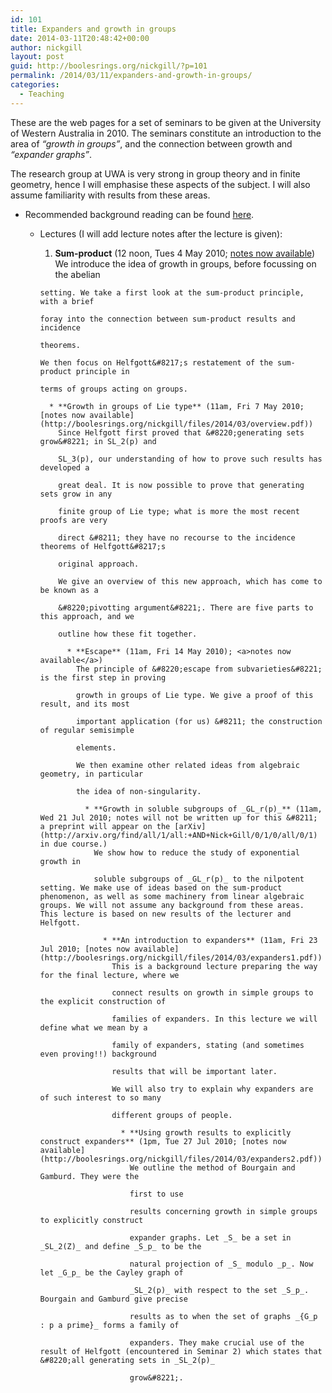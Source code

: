 ```yaml
---
id: 101
title: Expanders and growth in groups
date: 2014-03-11T20:48:42+00:00
author: nickgill
layout: post
guid: http://boolesrings.org/nickgill/?p=101
permalink: /2014/03/11/expanders-and-growth-in-groups/
categories:
  - Teaching
---
```

These are the web pages for a set of seminars to be given at the University of Western Australia in 2010. The seminars constitute an introduction to the area of _&#8220;growth in groups&#8221;_, and the connection between growth and _&#8220;expander graphs&#8221;_. 

The research group at UWA is very strong in group theory and in finite geometry, hence I will emphasise these aspects of the subject. I will also assume familiarity with results from these areas. 

  * Recommended background reading can be found [here](http://boolesrings.org/nickgill/?p=112). 
      * Lectures (I will add lecture notes after the lecture is given): 
          1. **Sum-product** (12 noon, Tues 4 May 2010; [notes now available](http://boolesrings.org/nickgill/files/2014/03/sumproduct.pdf)) 
            We introduce the idea of growth in groups, before focussing on the abelian
  
            setting. We take a first look at the sum-product principle, with a brief
  
            foray into the connection between sum-product results and incidence
  
            theorems. 
            
            We then focus on Helfgott&#8217;s restatement of the sum-product principle in
  
            terms of groups acting on groups. 
            
              * **Growth in groups of Lie type** (11am, Fri 7 May 2010; [notes now available](http://boolesrings.org/nickgill/files/2014/03/overview.pdf)) 
                Since Helfgott first proved that &#8220;generating sets grow&#8221; in SL_2(p) and
  
                SL_3(p), our understanding of how to prove such results has developed a
  
                great deal. It is now possible to prove that generating sets grow in any
  
                finite group of Lie type; what is more the most recent proofs are very
  
                direct &#8211; they have no recourse to the incidence theorems of Helfgott&#8217;s
  
                original approach. 
                
                We give an overview of this new approach, which has come to be known as a
  
                &#8220;pivotting argument&#8221;. There are five parts to this approach, and we
  
                outline how these fit together. 
                
                  * **Escape** (11am, Fri 14 May 2010); <a>notes now available</a>) 
                    The principle of &#8220;escape from subvarieties&#8221; is the first step in proving
  
                    growth in groups of Lie type. We give a proof of this result, and its most
  
                    important application (for us) &#8211; the construction of regular semisimple
  
                    elements. 
                    
                    We then examine other related ideas from algebraic geometry, in particular
  
                    the idea of non-singularity. 
                    
                      * **Growth in soluble subgroups of _GL_r(p)_** (11am, Wed 21 Jul 2010; notes will not be written up for this &#8211; a preprint will appear on the [arXiv](http://arxiv.org/find/all/1/all:+AND+Nick+Gill/0/1/0/all/0/1) in due course.) 
                        We show how to reduce the study of exponential growth in
  
                        soluble subgroups of _GL_r(p)_ to the nilpotent setting. We make use of ideas based on the sum-product phenomenon, as well as some machinery from linear algebraic groups. We will not assume any background from these areas. This lecture is based on new results of the lecturer and Helfgott. 
                        
                          * **An introduction to expanders** (11am, Fri 23 Jul 2010; [notes now available](http://boolesrings.org/nickgill/files/2014/03/expanders1.pdf)) 
                            This is a background lecture preparing the way for the final lecture, where we
  
                            connect results on growth in simple groups to the explicit construction of
  
                            families of expanders. In this lecture we will define what we mean by a
  
                            family of expanders, stating (and sometimes even proving!!) background
  
                            results that will be important later. 
                            
                            We will also try to explain why expanders are of such interest to so many
  
                            different groups of people. 
                            
                              * **Using growth results to explicitly construct expanders** (1pm, Tue 27 Jul 2010; [notes now available](http://boolesrings.org/nickgill/files/2014/03/expanders2.pdf)) 
                                We outline the method of Bourgain and Gamburd. They were the
  
                                first to use
  
                                results concerning growth in simple groups to explicitly construct
  
                                expander graphs. Let _S_ be a set in _SL_2(Z)_ and define _S_p_ to be the
  
                                natural projection of _S_ modulo _p_. Now let _G_p_ be the Cayley graph of
  
                                _SL_2(p)_ with respect to the set _S_p_. Bourgain and Gamburd give precise
  
                                results as to when the set of graphs _{G_p : p a prime}_ forms a family of
  
                                expanders. They make crucial use of the result of Helfgott (encountered in Seminar 2) which states that &#8220;all generating sets in _SL_2(p)_
  
                                grow&#8221;.